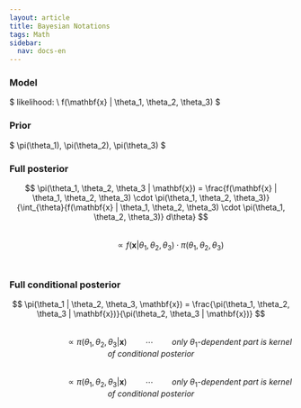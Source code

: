 ```yaml
---
layout: article
title: Bayesian Notations
tags: Math
sidebar:
  nav: docs-en
---
```


### Model
$ likelihood: \ f(\mathbf{x} | \theta_1, \theta_2, \theta_3) $
<br>

### Prior
$ \pi(\theta_1), \pi(\theta_2), \pi(\theta_3) $
<br>

### Full posterior
$$ \pi(\theta_1, \theta_2, \theta_3 | \mathbf{x}) = \frac{f(\mathbf{x} | \theta_1, \theta_2, \theta_3) \cdot \pi(\theta_1, \theta_2, \theta_3)}{\int_{\theta}{f(\mathbf{x} | \theta_1, \theta_2, \theta_3) \cdot \pi(\theta_1, \theta_2, \theta_3)} d\theta}
$$ <br>
$$
\quad\quad\quad\quad
\propto f(\mathbf{x} | \theta_1, \theta_2, \theta_3) \cdot \pi(\theta_1, \theta_2, \theta_3)
$$
<br>

### Full conditional posterior
$$
\pi(\theta_1 | \theta_2, \theta_3, \mathbf{x}) = \frac{\pi(\theta_1, \theta_2, \theta_3 | \mathbf{x})}{\pi(\theta_2, \theta_3 | \mathbf{x})}
$$ <br>
$$
\quad\quad\quad\quad\quad\quad
\propto \pi(\theta_1, \theta_2, \theta_3 | \mathbf{x}) \quad\quad \cdots \quad\quad \textit{only $\theta_1$-dependent part is kernel of conditional posterior}
$$ <br>
$$
\quad\quad\quad\quad\quad\quad
\propto \pi(\theta_1, \theta_2, \theta_3 | \mathbf{x}) \quad\quad \cdots \quad\quad \textit{only $\theta_1$-dependent part is kernel of conditional posterior}
$$
